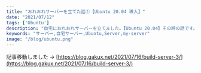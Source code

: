 ```yaml
---
title: "おれおれサーバーを立てた話①【Ubuntu 20.04 導入】"
date: "2021/07/12"
tags: ['Ubuntu']
description: "自宅におれおれサーバーを立てました。【Ubuntu 20.04】その時の話です。"
keywords: "サーバー,自宅サーバー,Ubuntu,Server,my-server"
image: "/blog/ubuntu.png"
---
```



記事移動しました → [https://blog.gakux.net/2021/07/16/build-server-3/](https://blog.gakux.net/2021/07/16/build-server-3/)